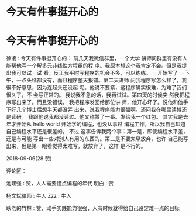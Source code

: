 # 今天有件事挺开心的

# 今天有件事挺开心的

徐凌 : 今天有件事挺开心的： 前几天我微信群里，一个大学 讲师问群里有没有人能帮他写一个解多元非线性方程组的程 序。我原本想这个我肯定不会。但是我提出我可以试一试 看，反正我平时写程序的机会不多，可以练练。 一开始写了 一下午，一点头绪都没有，而且程序整天报错。第二天讲师 问我程序写怎么样了，我很不好意思，因为连起头还没起 呢。他说不要紧，这程序确实很难，为难了我们很久了，不 会写正常的。 我说我不急的话，我再试试。第四天的时候突 然我把程序写出来了。而且没错误。 我把程序发回给那位讲 师，他开心坏了。说他和他手下好几个博士后想半天都没弄 出来，说我程序能力很强啊。还问我在哪里读博还是读研。 我跟他说我都没读过。他又称赞了一番。发给我一个红包。 其实我是去年才开始从 hello world 开始学的编程，也没从事过 编程工作。所以我自己知道自己编程水平还是很差的。 不过 这事告诉我两个事：第一是，即使编程水平差，还是有可能 写出一些对别人有用的东西的。第二是不要太早放弃，也许 自己能写出来，但是第一眼看觉得太难写，就放弃了，这样 是不行的。

2018-09-06(28 赞)

评论区：

池建强 : 赞，人人需要懂点编程的年代 明白 : 赞

杨文斌律师 : 牛人 Zzz : 牛人

耿老的竹林 : 赞，动手实践能力很强，人有时候就得给自己设定难一点的目标